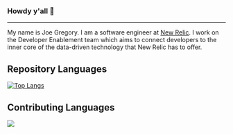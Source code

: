 ### Howdy y'all 👋
___
My name is Joe Gregory. I am a software engineer at [New Relic](https://github.com/newrelic).
I work on the Developer Enablement team which aims to connect developers to the inner core of the data-driven
technology that New Relic has to offer.

## Repository Languages
[![Top Langs](https://github-readme-stats.vercel.app/api/top-langs/?username=josephgregoryii&theme=dracula)](https://github.com/anuraghazra/github-readme-stats)

## Contributing Languages
<div style="height:50%;width:100%;">
  <a href="https://wakatime.com"><img src="https://wakatime.com/share/@19a97aed-d84a-4186-9b94-ef527520b94f/21bfad01-ce14-418d-988a-69545fc7ba76.png" />
  </a>
  </div>
<!--
**josephgregoryii/josephgregoryii** is a ✨ _special_ ✨ repository because its `README.md` (this file) appears on your GitHub profile.

Here are some ideas to get you started:

- 🔭 I’m currently working on ...
- 🌱 I’m currently learning ...
- 👯 I’m looking to collaborate on ...
- 🤔 I’m looking for help with ...
- 💬 Ask me about ...
- 📫 How to reach me: ...
- 😄 Pronouns: ...
- ⚡ Fun fact: ...
-->
